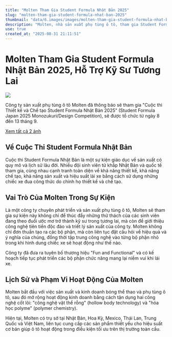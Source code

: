 ```yaml
---
title: "Molten Tham Gia Student Formula Nhật Bản 2025"
slug: "molten-tham-gia-student-formula-nhat-ban-2025"
thumbnail: "data/6.images/images/molten-tham-gia-student-formula-nhat-ban-2025.webp"
description: "Molten, nhà sản xuất phụ tùng ô tô, tham gia Student Formula Nhật Bản 2025, hỗ trợ kỹ sư tương lai và giới thiệu công nghệ sản xuất tiên tiến của mình."
use: true
created_at: "2025-08-31 21:11:51"
---
```


# Molten Tham Gia Student Formula Nhật Bản 2025, Hỗ Trợ Kỹ Sư Tương Lai

![](/images/20250831-00000012-rps-000-1-view.webp)

Công ty sản xuất phụ tùng ô tô Molten đã thông báo sẽ tham gia "Cuộc thi Thiết kế và Chế tạo Student Formula Nhật Bản 2025" (Student Formula Japan 2025 Monozukuri/Design Competition), sẽ được tổ chức từ ngày 8 đến 13 tháng 9.

[Xem tất cả 2 ảnh](https://response.jp/article/img/2025/08/31/400274/2138913.html)

## Về Cuộc Thi Student Formula Nhật Bản

Cuộc thi Student Formula Nhật Bản là một sự kiện giáo dục về sản xuất có quy mô và lịch sử lâu đời. Nhiều đội sinh viên từ khắp Nhật Bản và quốc tế tham gia, cùng nhau cạnh tranh toàn diện về khả năng thiết kế, khả năng chế tạo, khả năng sản xuất và hiệu suất lái xe bằng cách sử dụng những chiếc xe đua công thức do chính họ thiết kế và chế tạo.

## Vai Trò Của Molten Trong Sự Kiện

Là một công ty chuyên phát triển và sản xuất phụ tùng ô tô, Molten sẽ tham gia sự kiện này không chỉ để thúc đẩy những thử thách của các sinh viên đang theo đuổi ước mơ trở thành kỹ sư trong tương lai, mà còn để giới thiệu công nghệ tiên tiến độc đáo và triết lý sản xuất của công ty. Molten không chỉ đơn thuần tạo ra các bộ phận, mà còn liên tục đặt câu hỏi về hiệu quả và ý nghĩa của chúng, đồng thời tập trung công nghệ vào từng bộ phận nhỏ trong khi hình dung chiếc xe sẽ hoạt động như thế nào.

Công ty đã đưa ra tuyên bố thương hiệu "Fun and Functional" và có kế hoạch tiếp tục phát triển các bộ phận chức năng mang lại niềm vui khi lái xe.

## Lịch Sử và Phạm Vi Hoạt Động Của Molten

Molten bắt đầu với việc sản xuất và kinh doanh bóng thể thao và phụ tùng ô tô, sau đó mở rộng hoạt động kinh doanh bằng cách tận dụng hai công nghệ cốt lõi: "công nghệ vật thể rỗng" (hollow body technology) và "hóa học polyme" (polymer chemistry).

Hiện tại, Molten có trụ sở tại Nhật Bản, Hoa Kỳ, Mexico, Thái Lan, Trung Quốc và Việt Nam, liên tục cung cấp các sản phẩm thiết yếu cho hiệu suất cơ bản giúp ô tô hoạt động trong điều kiện tối ưu trên thị trường toàn cầu.